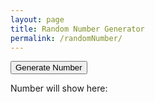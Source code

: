 ```yaml
---
layout: page
title: Random Number Generator
permalink: /randomNumber/
---
```



<script src="../js/random.js"></script>

<button onclick="getRandomNumber()">Generate Number</button>

<div id="rand-num">Number will show here:</div>